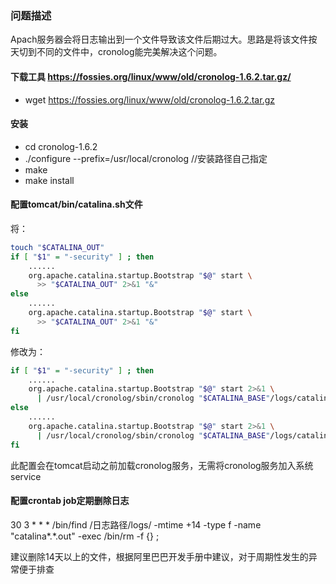 ### 问题描述
Apach服务器会将日志输出到一个文件导致该文件后期过大。思路是将该文件按天切到不同的文件中，cronolog能完美解决这个问题。

#### 下载工具 https://fossies.org/linux/www/old/cronolog-1.6.2.tar.gz/
* wget https://fossies.org/linux/www/old/cronolog-1.6.2.tar.gz

#### 安装
* cd cronolog-1.6.2
* ./configure --prefix=/usr/local/cronolog //安装路径自己指定
* make
* make install

#### 配置tomcat/bin/catalina.sh文件
将：
```sh
touch "$CATALINA_OUT"
if [ "$1" = "-security" ] ; then
    ......
    org.apache.catalina.startup.Bootstrap "$@" start \
      >> "$CATALINA_OUT" 2>&1 "&"
else
    ......
    org.apache.catalina.startup.Bootstrap "$@" start \
      >> "$CATALINA_OUT" 2>&1 "&"
fi
```
修改为：
```sh
if [ "$1" = "-security" ] ; then
    ......
    org.apache.catalina.startup.Bootstrap "$@" start 2>&1 \
      | /usr/local/cronolog/sbin/cronolog "$CATALINA_BASE"/logs/catalina.%Y-%m-%d.out >> /dev/null &
else
    ......
    org.apache.catalina.startup.Bootstrap "$@" start 2>&1 \
      | /usr/local/cronolog/sbin/cronolog "$CATALINA_BASE"/logs/catalina.%Y-%m-%d.out >> /dev/null &
fi
```
此配置会在tomcat启动之前加载cronolog服务，无需将cronolog服务加入系统service

#### 配置crontab job定期删除日志
30 3 * * * /bin/find /日志路径/logs/ -mtime +14 -type f -name "catalina*.*.out" -exec /bin/rm -f {} \;

建议删除14天以上的文件，根据阿里巴巴开发手册中建议，对于周期性发生的异常便于排查